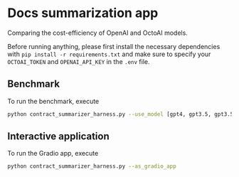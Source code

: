 # Docs summarization app

Comparing the cost-efficiency of OpenAI and OctoAI models.

Before running anything, please first install the necessary dependencies with `pip install -r requirements.txt` and make sure to specify your `OCTOAI_TOKEN` and `OPENAI_API_KEY` in the `.env` file.

## Benchmark

To run the benchmark, execute
```bash
python contract_summarizer_harness.py --use_model [gpt4, gpt3.5, gpt3.5-new, mixtral, mistral, llama2, nous-hermes] --docs_path <relative or absolute path to your directory with pdfs>
```

## Interactive application

To run the Gradio app, execute
```bash
python contract_summarizer_harness.py --as_gradio_app
```


